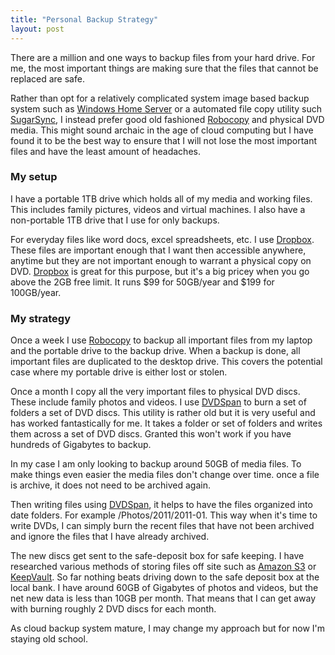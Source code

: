```yaml
---
title: "Personal Backup Strategy"
layout: post
---
```


There are a million and one ways to backup files from your hard drive. For me, the most important things are making sure that the files that cannot be replaced are safe. 

Rather than opt for a relatively complicated system image based backup system such as [Windows Home Server][1] or a automated file copy utility such [SugarSync][2], I instead prefer good old fashioned [Robocopy][3] and physical DVD media. This might sound archaic in the age of cloud computing but I have found it to be the best way to ensure that I will not lose the most important files and have the least amount of headaches.

### My setup
I have a portable 1TB drive which holds all of my media and working files. This includes family pictures, videos and virtual machines. I also have a non-portable 1TB drive that I use for only backups. 

For everyday files like word docs, excel spreadsheets, etc. I use [Dropbox][4]. These files are important enough that I want then accessible anywhere, anytime but they are not important enough to warrant a physical copy on DVD. [Dropbox][4] is great for this purpose, but it's a big pricey when you go above the 2GB free limit. It runs $99 for 50GB/year and $199 for 100GB/year.

### My strategy
Once a week I use [Robocopy][3] to backup all important files from my laptop and the portable drive to the backup drive. When a backup is done, all important files are duplicated to the desktop drive. This covers the potential case where my portable drive is either lost or stolen.

Once a month I copy all the very important files to physical DVD discs. These include family photos and videos. I use [DVDSpan][5] to burn a set of folders a set of DVD discs. This utility is rather old but it is very useful and has worked fantastically for me. It takes a folder or set of folders and writes them across a set of DVD discs. Granted this won't work if you have hundreds of Gigabytes to backup.

In my case I am only looking to backup around 50GB of media files. To make things even easier the media files don't change over time. once a file is archive, it does not need to be archived again.

Then writing files using [DVDSpan][5], it helps to have the files organized into date folders. For example /Photos/2011/2011-01. This way when it's time to write DVDs, I can simply burn the recent files that have not been archived and ignore the files that I have already archived.

The new discs get sent to the safe-deposit box for safe keeping. I have researched various methods of storing files off site such as [Amazon S3][6] or [KeepVault][7]. So far nothing beats driving down to the safe deposit box at the local bank. I have around 60GB of Gigabytes of photos and videos, but the net new data is less than 10GB per month. That means that I can get away with burning roughly 2 DVD discs for each month.

As cloud backup system mature, I may change my approach but for now I'm staying old school.


[1]: http://www.microsoft.com/windows/products/winfamily/windowshomeserver/default.mspx
[2]: https://www.sugarsync.com/
[3]: http://en.wikipedia.org/wiki/Robocopy
[4]: http://dropbox.com 
[5]: http://hcidesign.com/dvdspan/
[6]: http://aws.amazon.com/s3/
[7]: http://www.keepvault.com/